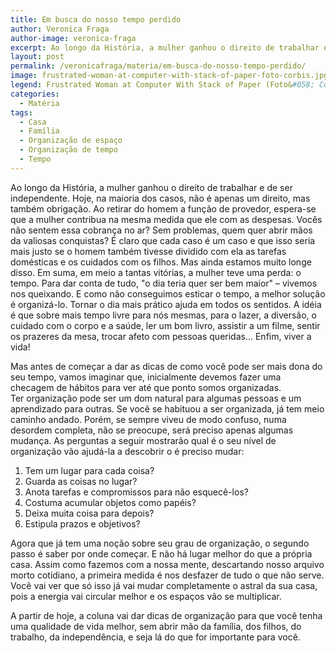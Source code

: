 ```yaml
---
title: Em busca do nosso tempo perdido
author: Veronica Fraga
author-image: veronica-fraga
excerpt: Ao longo da História, a mulher ganhou o direito de trabalhar e de ser independente. Hoje, não é apenas um direito, mas também obrigação
layout: post
permalink: /veronicafraga/materia/em-busca-do-nosso-tempo-perdido/
image: frustrated-woman-at-computer-with-stack-of-paper-foto-corbis.jpg
legend: Frustrated Woman at Computer With Stack of Paper (Foto&#058; Corbis)
categories:
  - Matéria
tags:
  - Casa
  - Família
  - Organização de espaço
  - Organização de tempo
  - Tempo
---
```

Ao longo da História, a mulher ganhou o direito de trabalhar e de ser independente. Hoje, na maioria dos casos, não é apenas um direito, mas também obrigação. Ao retirar do homem a função de provedor, espera-se que a mulher contribua na mesma medida que ele com as despesas. Vocês não sentem essa cobrança no ar? Sem problemas, quem quer abrir mãos da valiosas conquistas? É claro que cada caso é um caso e que isso seria mais justo se o homem também tivesse dividido com ela as tarefas domésticas e os cuidados com os filhos. Mas ainda estamos muito longe disso. Em suma, em meio a tantas vitórias, a mulher teve uma perda: o tempo. Para dar conta de tudo, "o dia teria quer ser bem maior" – vivemos nos queixando. E como não conseguimos esticar o tempo, a melhor solução é organizá-lo. Tornar o dia mais prático ajuda em todos os sentidos. A idéia é que sobre mais tempo livre para nós mesmas, para o lazer, a diversão, o cuidado com o corpo e a saúde, ler um bom livro, assistir a um filme, sentir os prazeres da mesa, trocar afeto com pessoas queridas… Enfim, viver a vida!

Mas antes de começar a dar as dicas de como você pode ser mais dona do seu tempo, vamos imaginar que, inicialmente devemos fazer uma checagem de hábitos para ver até que ponto somos organizadas.  
Ter organização pode ser um dom natural para algumas pessoas e um aprendizado para outras. Se você se habituou a ser organizada, já tem meio caminho andado. Porém, se sempre viveu de modo confuso, numa desordem completa, não se preocupe, será preciso apenas algumas mudança. As perguntas a seguir mostrarão qual é o seu nível de organização vão ajudá-la a descobrir o é preciso mudar:

1. Tem um lugar para cada coisa?
2. Guarda as coisas no lugar?
3. Anota tarefas e compromissos para não esquecê-los?
4. Costuma acumular objetos como papéis?
5. Deixa muita coisa para depois?
6. Estipula prazos e objetivos?

Agora que já tem uma noção sobre seu grau de organização, o segundo passo é saber por onde começar. E não há lugar melhor do que a própria casa. Assim como fazemos com a nossa mente, descartando nosso arquivo morto cotidiano, a primeira medida é nos desfazer de tudo o que não serve. Você vai ver que só isso já vai mudar completamente o astral da sua casa, pois a energia vai circular melhor e os espaços vão se multiplicar.

A partir de hoje, a coluna vai dar dicas de organização para que você tenha uma qualidade de vida melhor, sem abrir mão da família, dos filhos, do trabalho, da independência, e seja lá do que for importante para você.